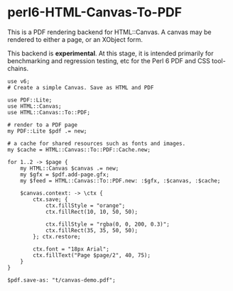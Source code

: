 # perl6-HTML-Canvas-To-PDF

This is a PDF rendering backend for HTML::Canvas. A canvas may be rendered to either a page, or an XObject form.

This backend is **experimental**. At this stage, it is intended primarily for benchmarking and regression testing, etc for the Perl 6 PDF and CSS tool-chains.

```
use v6;
# Create a simple Canvas. Save as HTML and PDF

use PDF::Lite;
use HTML::Canvas;
use HTML::Canvas::To::PDF;

# render to a PDF page
my PDF::Lite $pdf .= new;

# a cache for shared resources such as fonts and images.
my $cache = HTML::Canvas::To::PDF::Cache.new;

for 1..2 -> $page {
    my HTML::Canvas $canvas .= new;
    my $gfx = $pdf.add-page.gfx;
    my $feed = HTML::Canvas::To::PDF.new: :$gfx, :$canvas, :$cache;

    $canvas.context: -> \ctx {
        ctx.save; {
            ctx.fillStyle = "orange";
            ctx.fillRect(10, 10, 50, 50);

            ctx.fillStyle = "rgba(0, 0, 200, 0.3)";
            ctx.fillRect(35, 35, 50, 50);
        }; ctx.restore;

        ctx.font = "18px Arial";
        ctx.fillText("Page $page/2", 40, 75);
    }
}

$pdf.save-as: "t/canvas-demo.pdf";
```

